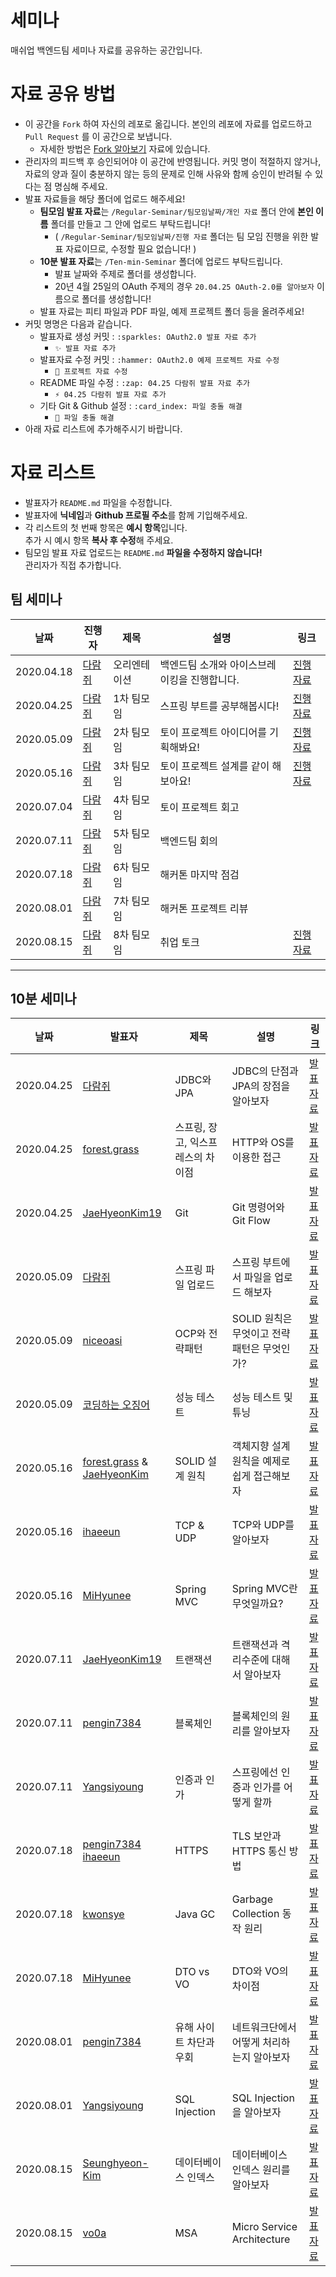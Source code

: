 # 세미나
매쉬업 백엔드팀 세미나 자료를 공유하는 공간입니다.

# 자료 공유 방법
* 이 공간을 `Fork` 하여 자신의 레포로 옮깁니다. 본인의 레포에 자료를 업로드하고 `Pull Request` 를 이 공간으로 보냅니다.
  * 자세한 방법은 [Fork 알아보기](https://github.com/mash-up-kr/Backend_9th_Seminar/tree/master/Regular-Seminar/20.04.18%201차%20팀모임/진행%20자료/from%20FORK%20to%20PR.md) 자료에 있습니다.
* 관리자의 피드백 후 승인되어야 이 공간에 반영됩니다. 커밋 명이 적절하지 않거나, 자료의 양과 질이 충분하지 않는 등의 문제로 인해 사유와 함께 승인이 반려될 수 있다는 점 명심해 주세요.
* 발표 자료들을 해당 폴더에 업로드 해주세요!
  * **팀모임 발표 자료**는 `/Regular-Seminar/팀모임날짜/개인 자료` 폴더 안에 **본인 이름** 폴더를 만들고 그 안에 업로드 부탁드립니다!
    * ( `/Regular-Seminar/팀모임날짜/진행 자료` 폴더는 팀 모임 진행을 위한 발표 자료이므로, 수정할 필요 없습니다! )
  * **10분 발표 자료**는 `/Ten-min-Seminar` 폴더에 업로드 부탁드립니다.
    * 발표 날짜와 주제로 폴더를 생성합니다.
    * 20년 4월 25일의 OAuth 주제의 경우 `20.04.25 OAuth-2.0를 알아보자` 이름으로 폴더를 생성합니다!
  * 발표 자료는 피티 파일과 PDF 파일, 예제 프로젝트 폴더 등을 올려주세요!
* 커밋 명명은 다음과 같습니다.
  * 발표자료 생성 커밋 : `:sparkles: OAuth2.0 발표 자료 추가`
    * `✨ 발표 자료 추가`
  * 발표자료 수정 커밋 : `:hammer: OAuth2.0 예제 프로젝트 자료 수정`
    * `🔨 프로젝트 자료 수정`
  * README 파일 수정 : `:zap: 04.25 다람쥐 발표 자료 추가`
    * `⚡️ 04.25 다람쥐 발표 자료 추가`
  * 기타 Git & Github 설정 : `:card_index: 파일 충돌 해결`
    * `📇 파일 충돌 해결`
* 아래 자료 리스트에 추가해주시기 바랍니다.

# 자료 리스트

* 발표자가 `README.md` 파일을 수정합니다.
* 발표자에 **닉네임**과 **Github 프로필 주소**를 함께 기입해주세요.
* 각 리스트의 첫 번째 항목은 **예시 항목**입니다.  
추가 시 예시 항목 **복사 후 수정**해 주세요.
* 팀모임 발표 자료 업로드는 `README.md` **파일을 수정하지 않습니다!**  
관리자가 직접 추가합니다.

## 팀 세미나
|날짜|진행자|제목|설명|링크|
|---|---|---|---|---|
|2020.04.18|[다람쥐](https://github.com/kor-Chipmunk)|오리엔테이션|백엔드팀 소개와 아이스브레이킹을 진행합니다.|[진행 자료](./Regular-Seminar/20.04.18%201차%20팀모임/진행%20자료/매쉬업백엔드팀오티.pdf)|
|2020.04.25|[다람쥐](https://github.com/kor-Chipmunk)|1차 팀모임|스프링 부트를 공부해봅시다!|[진행 자료](./Regular-Seminar/20.04.25%202차%20팀모임/진행%20자료/매쉬업백엔드팀2차모임.pdf)|
|2020.05.09|[다람쥐](https://github.com/kor-Chipmunk)|2차 팀모임|토이 프로젝트 아이디어를 기획해봐요!|[진행 자료](./Regular-Seminar/20.05.09%203차%20팀모임/진행%20자료/매쉬업백엔드팀3차모임.pdf)|
|2020.05.16|[다람쥐](https://github.com/kor-Chipmunk)|3차 팀모임|토이 프로젝트 설계를 같이 해보아요!|[진행 자료](./Regular-Seminar/20.05.16%204차%20팀모임/진행%20자료/매쉬업백엔드팀4차모임.pdf)|
|2020.07.04|[다람쥐](https://github.com/kor-Chipmunk)|4차 팀모임|토이 프로젝트 회고||
|2020.07.11|[다람쥐](https://github.com/kor-Chipmunk)|5차 팀모임|백엔드팀 회의|
|2020.07.18|[다람쥐](https://github.com/kor-Chipmunk)|6차 팀모임|해커톤 마지막 점검||
|2020.08.01|[다람쥐](https://github.com/kor-Chipmunk)|7차 팀모임|해커톤 프로젝트 리뷰||
|2020.08.15|[다람쥐](https://github.com/kor-Chipmunk)|8차 팀모임|취업 토크|[진행 자료](./Regular-Seminar/20.08.15%208차%20팀모임/진행%20자료/매쉬업백엔드팀8차모임.pdf)|

---

## 10분 세미나
|날짜|발표자|제목|설명|링크|
|---|---|---|---|---|
|2020.04.25|[다람쥐](https://github.com/kor-Chipmunk)|JDBC와 JPA|JDBC의 단점과 JPA의 장점을 알아보자|[발표 자료](./Ten-min-Seminar/20.04.25%20JPA와%20JDBC/JPA와JDBC.pdf)|
|2020.04.25|[forest.grass](https://github.com/korea8378)|스프링, 장고, 익스프레스의 차이점|HTTP와 OS를 이용한 접근|[발표 자료](./Ten-min-Seminar/20.04.25%20스프링%2C%20장고%2C%20익스프레스(노드)의%20차이점%20-%20HTTP와%20OS를%20이용한%20접근/스프링%2C%20장고%2C%20익스프레스(노드)의%20차이점%20-%20HTTP와%20OS를%20이용한%20접근.pdf)|
|2020.04.25|[JaeHyeonKim19](https://github.com/JaeHyeonKim19)|Git|Git 명령어와 Git Flow|[발표 자료](./Ten-min-Seminar/20.04.25%20Git/20200425git.pdf)|
|2020.05.09|[다람쥐](https://github.com/kor-Chipmunk)|스프링 파일 업로드|스프링 부트에서 파일을 업로드 해보자|[발표 자료](./Ten-min-Seminar/20.05.09%20스프링%20파일%20업로드/spring-file-upload.md)|
|2020.05.09|[niceoasi](https://github.com/niceoasi)|OCP와 전략패턴|SOLID 원칙은 무엇이고 전략 패턴은 무엇인가?|[발표 자료](./Ten-min-Seminar/20.05.09%20OCP와%20전략패턴/Mash-Up%20김대윤%20(OCP와%20전략패턴).pdf)|
|2020.05.09|[코딩하는 오징어](https://github.com/gksxodnd007)|성능 테스트|성능 테스트 및 튜닝|[발표 자료](./Ten-min-Seminar/20.05.09%20성능%20테스트/성능%20테스트.pdf)|
|2020.05.16|[forest.grass](https://github.com/korea8378) & [JaeHyeonKim](https://github.com/JaeHyeonKim19)|SOLID 설계 원칙|객체지향 설계 원칙을 예제로 쉽게 접근해보자|[발표 자료](./Ten-min-Seminar/20.05.16%20SOLID/SOLID.pdf)|
|2020.05.16|[ihaeeun](https://github.com/ihaeeun)|TCP & UDP|TCP와 UDP를 알아보자|[발표 자료](./Ten-min-Seminar/20.05.16%20TCP&UDP/TCP&UDP.pdf)|
|2020.05.16|[MiHyunee](https://github.com/MiHyunee)|Spring MVC|Spring MVC란 무엇일까요?|[발표 자료](./Ten-min-Seminar/20.05.16%20SpringMVC/20.05.16%20SpringMVC.pdf)|
|2020.07.11|[JaeHyeonKim19](https://github.com/JaeHyeonKim19)|트랜잭션|트랜잭션과 격리수준에 대해서 알아보자|[발표 자료](./Ten-min-Seminar/20.07.11%20isolation-level/isolation-level.pdf)|
|2020.07.11|[pengin7384](https://github.com/pengin7384)|블록체인|블록체인의 원리를 알아보자|[발표 자료](./Ten-min-Seminar/20.07.11%20블록체인/블록체인.pdf)|
|2020.07.11|[Yangsiyoung](https://github.com/Yangsiyoung)|인증과 인가|스프링에선 인증과 인가를 어떻게 할까|[발표 자료](./Ten-min-Seminar/20.07.11%20인증과%20인가/인증인가.pdf)|
|2020.07.18|[pengin7384](https://github.com/pengin7384) [ihaeeun](https://github.com/ihaeeun)|HTTPS|TLS 보안과 HTTPS 통신 방법|[발표 자료](./Ten-min-Seminar/20.07.18%20HTTPS/HTTPS.pdf)|
|2020.07.18|[kwonsye](https://github.com/kwonsye)|Java GC|Garbage Collection 동작 원리|[발표 자료](./Ten-min-Seminar/20.07.18%20GC/GC.pptx)|
|2020.07.18|[MiHyunee](https://github.com/MiHyunee)|DTO vs VO|DTO와 VO의 차이점|[발표 자료](./Ten-min-Seminar/20.07.18%20DTO%20vs%20VO/20.07.18%20DTO%20vs%20VO.pdf)|
|2020.08.01|[pengin7384](https://github.com/pengin7384)|유해 사이트 차단과 우회|네트워크단에서 어떻게 처리하는지 알아보자|[발표 자료](./Ten-min-Seminar/20.08.01%20유해사이트%20차단과%20우회/유해%20사이트%20차단과%20우회.pptx)|
|2020.08.01|[Yangsiyoung](https://github.com/Yangsiyoung)|SQL Injection|SQL Injection을 알아보자|[발표 자료](./Ten-min-Seminar/20.08.01%20SQL%20Injection/SQL_INJECTION.pdf)|
|2020.08.15|[Seunghyeon-Kim](https://github.com/Seunghyeon-Kim)|데이터베이스 인덱스|데이터베이스 인덱스 원리를 알아보자|[발표 자료](./Ten-min-Seminar/20.08.15%20데이터베이스%20인덱스/데이터베이스인덱스.pdf)|
|2020.08.15|[vo0a](https://github.com/vo0a)|MSA|Micro Service Architecture|[발표 자료](./Ten-min-Seminar/20.08.15%20MSA/200815_MSA_김다롬.pdf)|
